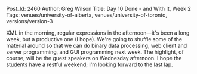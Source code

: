 Post_Id: 2460
Author: Greg Wilson
Title: Day 10 Done - and With It, Week 2
Tags: venues/university-of-alberta, venues/university-of-toronto, versions/version-3

<p>XML in the morning, regular expressions in the afternoon&mdash;it's been a long week, but a productive one (I hope).  We're going to shuffle some of the material around so that we can do binary data processing, web client and server programming, and GUI programming next week.  The highlight, of course, will be the guest speakers on Wednesday afternoon.  I hope the students have a restful weekend; I'm looking forward to the last lap.</p>
